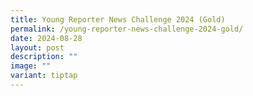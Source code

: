 ```yaml
---
title: Young Reporter News Challenge 2024 (Gold)
permalink: /young-reporter-news-challenge-2024-gold/
date: 2024-08-28
layout: post
description: ""
image: ""
variant: tiptap
---
```

